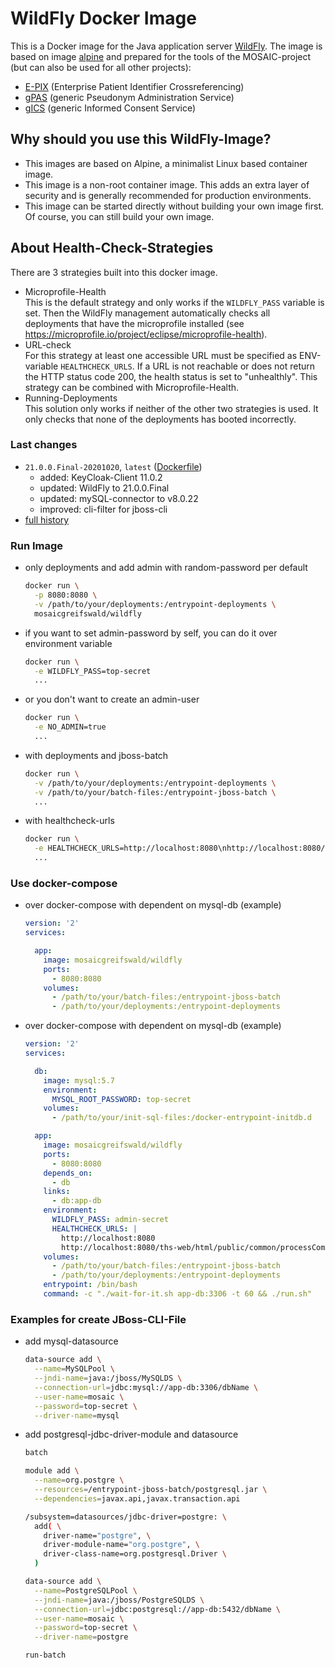 # WildFly Docker Image
This is a Docker image for the Java application server [WildFly](http://wildfly.org/). The image is based on image [alpine](https://hub.docker.com/_/alpine) and prepared for the tools of the MOSAIC-project (but can also be used for all other projects):

* [E-PIX](https://mosaic-greifswald.de/werkzeuge-und-vorlagen/id-management-e-pix.html) (Enterprise Patient Identifier Crossreferencing)
* [gPAS](https://mosaic-greifswald.de/werkzeuge-und-vorlagen/pseudonymverwaltung-gpas.html) (generic Pseudonym Administration Service)
* [gICS](https://mosaic-greifswald.de/werkzeuge-und-vorlagen/einwilligungsmanagement-gics.html) (generic Informed Consent Service)

## Why should you use this WildFly-Image?
* This images are based on Alpine, a minimalist Linux based container image.
* This image is a non-root container image. This adds an extra layer of security and is generally recommended for production environments.
* This image can be started directly without building your own image first. Of course, you can still build your own image.


## About Health-Check-Strategies
There are 3 strategies built into this docker image.

* Microprofile-Health<br>
  This is the default strategy and only works if the `WILDFLY_PASS` variable is set. Then the WildFly management automatically checks all deployments that have the microprofile installed (see https://microprofile.io/project/eclipse/microprofile-health).
* URL-check<br>
  For this strategy at least one accessible URL must be specified as ENV-variable `HEALTHCHECK_URLS`. If a URL is not reachable or does not return the HTTP status code 200, the health status is set to "unhealthly". This strategy can be combined with Microprofile-Health.
* Running-Deployments<br>
  This solution only works if neither of the other two strategies is used. It only checks that none of the deployments has booted incorrectly.

### Last changes
* `21.0.0.Final-20201020`, `latest` ([Dockerfile](https://github.com/mosaic-hgw/WildFly/blob/master/Dockerfile))
  - added:    KeyCloak-Client 11.0.2
  - updated:  WildFly to 21.0.0.Final
  - updated:  mySQL-connector to v8.0.22
  - improved: cli-filter for jboss-cli
* [full history](https://github.com/mosaic-hgw/WildFly/blob/master/change_history.md)

### Run Image
* only deployments and add admin with random-password per default
  ```sh
  docker run \
    -p 8080:8080 \
    -v /path/to/your/deployments:/entrypoint-deployments \
    mosaicgreifswald/wildfly
  ```

* if you want to set admin-password by self, you can do it over environment variable
  ```sh
  docker run \
    -e WILDFLY_PASS=top-secret
    ...
  ```

* or you don't want to create an admin-user
  ```sh
  docker run \
    -e NO_ADMIN=true
    ...
  ```

* with deployments and jboss-batch
  ```sh
  docker run \
    -v /path/to/your/deployments:/entrypoint-deployments \
    -v /path/to/your/batch-files:/entrypoint-jboss-batch \
    ...
  ```

* with healthcheck-urls
  ```sh
  docker run \
    -e HEALTHCHECK_URLS=http://localhost:8080\nhttp://localhost:8080/ths-web/html/public/common/processCompleted.xhtml
    ...
  ```

### Use docker-compose
* over docker-compose with dependent on mysql-db (example)
  ```yaml
  version: '2'
  services:

    app:
      image: mosaicgreifswald/wildfly
      ports:
        - 8080:8080
      volumes:
        - /path/to/your/batch-files:/entrypoint-jboss-batch
        - /path/to/your/deployments:/entrypoint-deployments
  ```

* over docker-compose with dependent on mysql-db (example)
  ```yaml
  version: '2'
  services:

    db:
      image: mysql:5.7
      environment:
        MYSQL_ROOT_PASSWORD: top-secret
      volumes:
        - /path/to/your/init-sql-files:/docker-entrypoint-initdb.d

    app:
      image: mosaicgreifswald/wildfly
      ports:
        - 8080:8080
      depends_on:
        - db
      links:
        - db:app-db
      environment:
        WILDFLY_PASS: admin-secret
        HEALTHCHECK_URLS: |
          http://localhost:8080
          http://localhost:8080/ths-web/html/public/common/processCompleted.xhtml
      volumes:
        - /path/to/your/batch-files:/entrypoint-jboss-batch
        - /path/to/your/deployments:/entrypoint-deployments
      entrypoint: /bin/bash
      command: -c "./wait-for-it.sh app-db:3306 -t 60 && ./run.sh"
  ```

### Examples for create JBoss-CLI-File
* add mysql-datasource
  ```sh
  data-source add \
    --name=MySQLPool \
    --jndi-name=java:/jboss/MySQLDS \
    --connection-url=jdbc:mysql://app-db:3306/dbName \
    --user-name=mosaic \
    --password=top-secret \
    --driver-name=mysql
  ```

* add postgresql-jdbc-driver-module and datasource
  ```sh
  batch

  module add \
    --name=org.postgre \
    --resources=/entrypoint-jboss-batch/postgresql.jar \
    --dependencies=javax.api,javax.transaction.api

  /subsystem=datasources/jdbc-driver=postgre: \
    add( \
      driver-name="postgre", \
      driver-module-name="org.postgre", \
      driver-class-name=org.postgresql.Driver \
    )

  data-source add \
    --name=PostgreSQLPool \
    --jndi-name=java:/jboss/PostgreSQLDS \
    --connection-url=jdbc:postgresql://app-db:5432/dbName \
    --user-name=mosaic \
    --password=top-secret \
    --driver-name=postgre

  run-batch
  ```
